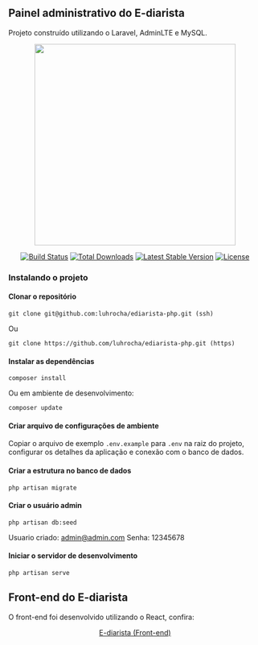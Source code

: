 ## Painel administrativo do E-diarista

Projeto construído utilizando o Laravel, AdminLTE e MySQL.

<p align="center"><a href="https://laravel.com" target="_blank"><img src="https://raw.githubusercontent.com/laravel/art/master/logo-lockup/5%20SVG/2%20CMYK/1%20Full%20Color/laravel-logolockup-cmyk-red.svg" width="400"></a></p>

<p align="center">
<a href="https://travis-ci.org/laravel/framework"><img src="https://travis-ci.org/laravel/framework.svg" alt="Build Status"></a>
<a href="https://packagist.org/packages/laravel/framework"><img src="https://img.shields.io/packagist/dt/laravel/framework" alt="Total Downloads"></a>
<a href="https://packagist.org/packages/laravel/framework"><img src="https://img.shields.io/packagist/v/laravel/framework" alt="Latest Stable Version"></a>
<a href="https://packagist.org/packages/laravel/framework"><img src="https://img.shields.io/packagist/l/laravel/framework" alt="License"></a>
</p>

### Instalando o projeto

#### Clonar o repositório

```
git clone git@github.com:luhrocha/ediarista-php.git (ssh)
```

Ou

```
git clone https://github.com/luhrocha/ediarista-php.git (https)
```

#### Instalar as dependências

```
composer install
```

Ou em ambiente de desenvolvimento:

```
composer update
```

#### Criar arquivo de configurações de ambiente

Copiar o arquivo de exemplo `.env.example` para `.env` na raiz do projeto, configurar os detalhes da aplicação e conexão com o banco de dados.

#### Criar a estrutura no banco de dados

```
php artisan migrate
```

#### Criar o usuário admin

```
php artisan db:seed
```

Usuario criado: admin@admin.com
Senha: 12345678

#### Iniciar o servidor de desenvolvimento

```
php artisan serve
```

## Front-end do E-diarista

O front-end foi desenvolvido utilizando o React, confira:
<p align="center">
<a href="https://github.com/luhrocha/ediarista-react">E-diarista (Front-end)</a>
</p>


